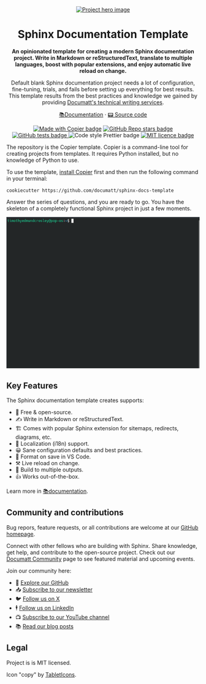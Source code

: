 <div align="center">

<a href="https://documatt.com/sphinx-docs-template">
    <img src="https://github.com/documatt/sphinx-docs-template/blob/main/hero.png?raw=true" alt="Project hero image">
</a>

<h1>Sphinx Documentation Template</h1>

<p><strong>An opinionated template for creating a modern Sphinx documentation project. Write in Markdown or reStructuredText, translate to multiple languages, boost with popular extensions, and enjoy automatic live reload on change.</strong></p>

<p>Default blank Sphinx documentation project needs a lot of configuration, fine-tuning, trials, and fails before setting up everything for best results. This template results from the best practices and knowledge we gained by providing <a href="https://documatt.com/services">Documatt's technical writing services</a>.</p>

<p>
    <a href="https://documatt.com/sphinx-docs-template">📚Documentation</a> ·
    <a href="https://github.com/documatt/sphinx-docs-template">📟 Source code</a>
</p>

<p>
    <a href="https://github.com/copier-org/copier"><img src="https://img.shields.io/endpoint?url=https://raw.githubusercontent.com/copier-org/copier/master/img/badge/badge-grayscale-inverted-border-orange.json&labelColor=097cba&color=163B36" alt="Made with Copier badge"/></a>
    <a href="https://github.com/documatt/sphinx-docs-template">
        <img src="https://img.shields.io/github/stars/documatt/sphinx-docs-template?style=flat&logo=github&labelColor=097cba&color=163B36" alt="GitHub Repo stars badge">
    </a>
    <a href="https://github.com/documatt/sphinx-docs-template/actions/workflows/test.yaml">
        <img src="https://github.com/documatt/sphinx-docs-template/actions/workflows/test.yaml/badge.svg" alt="GitHub tests badge">
    </a>
    <img src="https://img.shields.io/badge/codestyle-Prettier-blue?labelColor=097cba&color=163B36" alt="Code style Prettier badge">
    <a href="https://raw.githubusercontent.com/documatt/sphinx-docs-template/refs/heads/main/LICENSE">
        <img src="https://img.shields.io/badge/license-MIT-blue?labelColor=097cba&color=163B36" alt="MIT licence badge">
    </a>
</p>

</div>

<!-- Very short intro -->

The repository is the Copier template. Copier is a command-line tool for creating projects from templates. It requires Python installed, but no knowledge of Python to use.

To use the template, [install Copier](https://www.cookiecutter.io) first and then run the following command in your terminal:

```
cookiecutter https://github.com/documatt/sphinx-docs-template
```

Answer the series of questions, and you are ready to go. You have the skeleton of a completely functional Sphinx project in just a few moments.

<!-- TODO: Screenshot / video -->
<div align="center">
<img alt="Quickstart" src="https://raw.githubusercontent.com/cruft/cruft/master/art/example.gif">
</div>

## Key Features

The Sphinx documentation template creates supports:

- 💯 Free & open-source.
- ✍️ Write in Markdown or reStructuredText.
- 🏗️ Comes with popular Sphinx extension for sitemaps, redirects, diagrams, etc.
- 👅 Localization (i18n) support.
- 😀 Sane configuration defaults and best practices.
- 🎨 Format on save in VS Code.
- ⚒️ Live reload on change.
- 💾 Build to multiple outputs.
- 👍 Works out-of-the-box.

Learn more in [📚documentation](https://documatt.com/sphinx-docs-template).

## Community and contributions

Bug repors, feature requests, or all contributions are welcome at our [GitHub homepage](https://github.com/documatt/sphinx-docs-template/).

Connect with other fellows who are building with Sphinx. Share knowledge, get help, and contribute to the open-source project. Check out our [Documatt Community](https://documatt.com/community) page to see featured material and upcoming events.

Join our community here:

- 🌟 [Explore our GitHub](https://github.com/documatt)
- 📥 [Subscribe to our newsletter](https://documatt.com/newsletter-signup/)
- 🐦 [Follow us on X](https://x.com/documattcom)
- 🕴️ [Follow us on LinkedIn](https://www.linkedin.com/company/documattcom)
- 📺 [Subscribe to our YouTube channel](https://www.youtube.com/@Documatt)
- 📚 [Read our blog posts](https://documatt.com/blog)

## Legal

Project is is MIT licensed.

Icon "copy" by [TabletIcons](https://tablericons.com/icon/copy).
